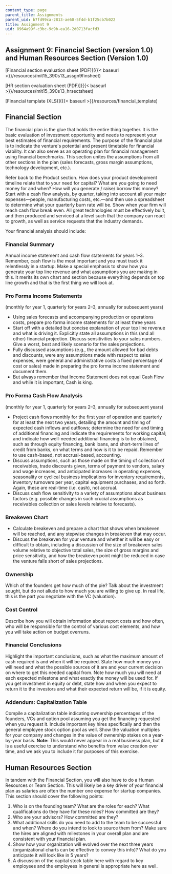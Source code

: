 ```yaml
---
content_type: page
parent_title: Assignments
parent_uid: b7fd99ca-2813-ae60-5f4d-b1f25cb7b022
title: Assignment 9
uid: 8964a99f-c3bc-9d9b-ea16-2d0713facfd3
---
```


Assignment 9: Financial Section (version 1.0) and Human Resources Section (Version 1.0)
---------------------------------------------------------------------------------------

[Financial section evaluation sheet (PDF)]({{< baseurl >}}/resources/mit15_390s13_assgn9finsheet)

[HR section evaluation sheet (PDF)]({{< baseurl >}}/resources/mit15_390s13_hrsectsheet)

[Financial template (XLS)]({{< baseurl >}}/resources/financial_template)

Financial Section
-----------------

The financial plan is the glue that holds the entire thing together. It is the basic evaluation of investment opportunity and needs to represent your best estimates of financial requirements. The purpose of the financial plan is to indicate the venture's potential and present timetable for financial viability. It can also serve as an operating plan for financial management using financial benchmarks. This section unites the assumptions from all other sections in the plan (sales forecasts, gross margin assumptions, technology development, etc.).

Refer back to the Product section. How does your product development timeline relate that to your need for capital? What are you going to need money for and when? How will you generate / raise/ borrow this money? Start with a cash flow analysis, by quarter, taking into account all your major expenses—people, manufacturing costs, etc.—and then use a spreadsheet to determine what your quarterly burn rate will be. Show when your firm will reach cash flow break even. All great technologies must be effectively built, and then produced and serviced at a level such that the company can react to growth, as well as service requests that the industry demands.

Your financial analysis should include:

### Financial Summary

Annual income statement and cash flow statements for years 1–3. Remember, cash flow is the most important and you must track it relentlessly in a startup. Make a special emphasis to show how you generate your top line revenue and what assumptions you are making in this. It merits its own chart and section because everything depends on top line growth and that is the first thing we will look at.

### Pro Forma Income Statements

(monthly for year 1, quarterly for years 2–3, annually for subsequent years)

*   Using sales forecasts and accompanying production or operations costs, prepare pro forma income statements for at least three years
*   Start off with a detailed but concise explanation of your top line revenue and what is driving it. Explicitly state all assumptions in this (and all other) financial projection. Discuss sensitivities to your sales numbers. Give a worst, best and likely scenario for the sales projections.
*   Fully discussed assumptions (e.g., the amount allowed for bad debts and discounts, were any assumptions made with respect to sales expenses, were general and administrative costs a fixed percentage of cost or sales) made in preparing the pro forma income statement and document them.
*   But always remember that Income Statement does not equal Cash Flow and while it is important, Cash is king.

### Pro Forma Cash Flow Analysis

(monthly for year 1, quarterly for years 2–3, annually for subsequent years)

*   Project cash flows monthly for the first year of operation and quarterly for at least the next two years, detailing the amount and timing of expected cash inflows and outflows; determine the need for and timing of additional financing and indicate the requirements for working capital; and indicate how well-needed additional financing is to be obtained, such as through equity financing, bank loans, and short-term lines of credit from banks, on what terms and how is it to be repaid. Remember to use cash-based, not accrual-based, accounting.
*   Discuss assumptions, such as those made on the timing of collection of receivables, trade discounts given, terms of payment to vendors, salary and wage increases, and anticipated increases in operating expenses, seasonality or cyclical business implications for inventory requirements, inventory turnovers per year, capital equipment purchases, and so forth. Again, these are real-time (i.e. cash), not accrual.
*   Discuss cash flow sensitivity to a variety of assumptions about business factors (e.g. possible changes in such crucial assumptions as receivables collection or sales levels relative to forecasts).

### Breakeven Chart

*   Calculate breakeven and prepare a chart that shows when breakeven will be reached, and any stepwise changes in breakeven that may occur.
*   Discuss the breakeven for your venture and whether it will be easy or difficult to obtain, including a discussion of the size of breakeven sales volume relative to objective total sales, the size of gross margins and price sensitivity, and how the breakeven point might be reduced in case the venture falls short of sales projections.

### Ownership

Which of the founders get how much of the pie? Talk about the investment sought, but do not allude to how much you are willing to give up. In real life, this is the part you negotiate with the VC (valuation).

### Cost Control

Describe how you will obtain information about report costs and how often, who will be responsible for the control of various cost elements, and how you will take action on budget overruns.

### Financial Conclusions

Highlight the important conclusions, such as what the maximum amount of cash required is and when it will be required. State how much money you will need and what the possible sources of it are and your current decision on where to get this needed capital from. Note how much you will need at each expected milestone and what exactly the money will be used for. If you get investment in equity or debt, state how and when you expect to return it to the investors and what their expected return will be, if it is equity.

### Addendum: Capitalization Table

Compile a capitalization table indicating ownership percentages of the founders, VCs and option pool assuming you get the financing requested when you request it. Include important key hires specifically and then the general employee stock option pool as well. Show the valuation multiples for your company and changes in the value of ownership stakes on a year-by-year basis. **Note:** This would never appear in a real business plan, but it is a useful exercise to understand who benefits from value creation over time, and we ask you to include it for purposes of this exercise.

Human Resources Section
-----------------------

In tandem with the Financial Section, you will also have to do a Human Resources or Team Section. This will likely be a key driver of your financial plan as salaries are often the number one expense for startup companies. This section should cover the following points:

1.  Who is on the founding team? What are the roles for each? What qualifications do they have for these roles? How committed are they?
2.  Who are your advisors? How committed are they?
3.  What additional skills do you need to add to the team to be successful and when? Where do you intend to look to source them from? Make sure the hires are aligned with milestones in your overall plan and are consistent with your financial plan.
4.  Show how your organization will evolved over the next three years (organizational charts can be effective to convey this info)? What do you anticipate it will look like in 5 years?
5.  A discussion of the capital stock table here with regard to key employees and the employees in general is appropriate here as well.